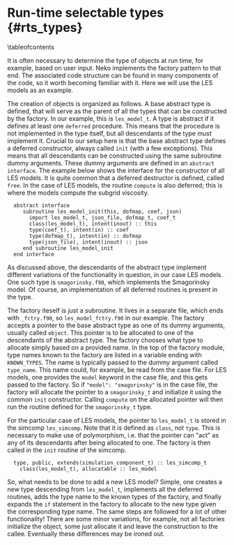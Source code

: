 # Run-time selectable types {#rts_types}

\tableofcontents

It is often necessary to determine the type of objects at run time, for example,
based on user input. Neko implements the factory pattern to that end. The
associated code structure can be found in many components of the code, so it
worth becoming familiar with it. Here we will use the LES models as an example.

The creation of objects is organized as follows. A base abstract type is
defined, that will serve as the parent of all the types that can be constructed
by the factory. In our example, this is `les_model_t`. A type is abstract if it
defines at least one `deferred` procedure. This means that the procedure is not
implemented in the type itself, but all descendants of the type *must* implement
it. Crucial to our setup here is that the base abstract type defines a deferred
constructor, always called `init` (with a few exceptions). This means that all
descendants can be constructed using the same subroutine dummy arguments. These
dummy arguments are defined in an `abstract interface`. The example below shows
the interface for the constructor of all LES models. It is quite common that a
deferred destructor is defined, called `free`. In the case of LES models, the
routine `compute` is also deferred; this is where the models compute the subgrid
viscosity.

~~~~~~~~~~~~~~~{.f90}
  abstract interface
     subroutine les_model_init(this, dofmap, coef, json)
       import les_model_t, json_file, dofmap_t, coef_t
       class(les_model_t), intent(inout) :: this
       type(coef_t), intent(in) :: coef
       type(dofmap_t), intent(in) :: dofmap
       type(json_file), intent(inout) :: json
     end subroutine les_model_init
  end interface
~~~~~~~~~~~~~~~

As discussed above, the descendants of the abstract type implement different
variations of the functionality in question, in our case LES models. One such
type is `smagorinsky.f90`, which implements the Smagorinsky model. Of course, an
implementation of all deferred routines is present in the type.

The factory iteself is just a subroutine. It lives in a separate file, which
ends with `_fctry.f90`, so `les_model_fctry.f90` in our example. The factory
accepts a pointer to the base abstract type as one of its dummy arguments,
usually called `object`. This pointer is to be allocated to one of the
descendants of the abstract type. The factory chooses what type to allocate
simply based on a provided name. In the top of the factory module, type names
known to the factory are listed in a variable ending with `KNOWN_TYPES`. The
name is typically passed to the dummy argument called `type_name`. This name
could, for example, be read from the case file. For LES models, one provides the
`model` keyword in the case file, and this gets passed to the factory. So if
`"model": "smagorinsky"` is in the case file, the factory will allocate the
pointer to a `smagorinsky_t` and initialize it using the common `init`
constructor. Calling `compute` on the allocated pointer will then run the
routine defined for the `smagorinsky_t` type.

For the particular case of LES models, the pointer to `les_model_t` is stored in
the simcomp `les_simcomp`. Note that it is defined as `class`, not `type`. This
is necessary to make use of polymorphism, i.e. that the pointer can "act" as any
of its descendants after being allocated to one. The factory is then called in
the `init` routine of the simcomp.

~~~~~~~~~~~~~~~{.f90}
  type, public, extends(simulation_component_t) :: les_simcomp_t
    class(les_model_t), allocatable :: les_model
~~~~~~~~~~~~~~~

So, what needs to be done to add a new LES model? Simple, one creates a new type
descending from `les_model_t`, implements all the deferred routines, adds the
type name to the known types of the factory, and finally expands the `if`
statement in the factory to allocate to the new type given the corresponding
type name. The same steps are followed for a lot of other functionality! There
are some minor variations, for example, not all factories initialize the object,
some just allocate it and leave the construction to the callee. Eventually these
differences may be ironed out.
